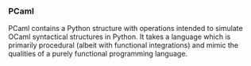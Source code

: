 ### PCaml

PCaml contains a Python structure with operations intended to simulate OCaml syntactical structures in Python.
It takes a language which is primarily procedural (albeit with functional integrations) and mimic the qualities of a purely functional programming language.
